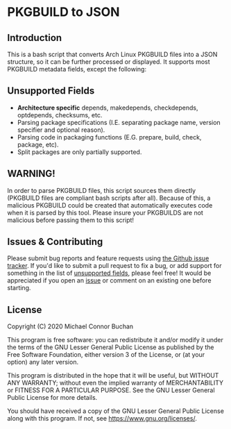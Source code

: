 # PKGBUILD to JSON

## Introduction

This is a bash script that converts Arch Linux PKGBUILD files into a JSON structure, so it can be further processed or displayed.
It supports most PKGBUILD metadata fields, except the following:

## Unsupported Fields

* **Architecture specific** depends, makedepends, checkdepends, optdepends, checksums, etc.
* Parsing package specifications (I.E. separating package name, version specifier and optional reason).
* Parsing code in packaging functions (E.G. prepare, build, check, package, etc).
* Split packages are only partially supported.

## WARNING!

In order to parse PKGBUILD files, this script sources them directly (PKGBUILD files are compliant bash scripts after all).
Because of this, a malicious PKGBUILD could be created that automatically executes code when it is parsed by this tool.
Please insure your PKGBUILDS are not malicious before passing them to this script!

## Issues & Contributing

Please submit bug reports and feature requests using [the Github issue tracker](https://github.com/mcb2003/pkgbuild2json/issues).
If you'd like to submit a pull request to fix a bug, or add support for something in the list of [unsupported fields](#unsupported-fields),
please feel free! It would be appreciated if you open an [issue](https://github.com/mcb2003/pkgbuild2json/issues) or comment on an existing one before starting.

## License


Copyright (C) 2020  Michael Connor Buchan

This program is free software: you can redistribute it and/or modify
it under the terms of the GNU Lesser General Public License as published by
the Free Software Foundation, either version 3 of the License, or
(at your option) any later version.

This program is distributed in the hope that it will be useful,
but WITHOUT ANY WARRANTY; without even the implied warranty of
MERCHANTABILITY or FITNESS FOR A PARTICULAR PURPOSE.  See the
GNU Lesser General Public License for more details.

You should have received a copy of the GNU Lesser General Public License
along with this program.  If not, see <https://www.gnu.org/licenses/>.
